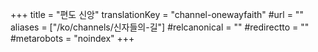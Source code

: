 +++
title = "편도 신앙"
translationKey = "channel-onewayfaith"
#url = ""
aliases = ["/ko/channels/신자들의-길"]
#relcanonical = ""
#redirectto = ""
#metarobots = "noindex"
+++
